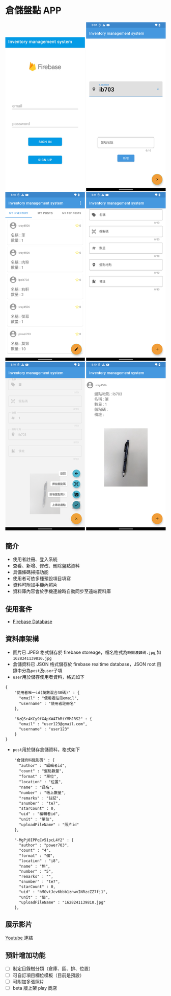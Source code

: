 # 倉儲盤點 APP

<p float="left">
  <img src="src/screen1.jpg?raw=true" width="250" />
  <img src="src/screen2.png?raw=true" width="250" />
  <img src="src/screen3.png?raw=true" width="250" />
  <img src="src/screen4.png?raw=true" width="250" />
  <img src="src/screen5.png?raw=true" width="250" />
  <img src="src/screen6.png?raw=true" width="250" />
</p>

## 簡介

- 使用者註冊、登入系統
- 查看、新增、修改、刪除盤點資料
- 具備條碼掃描功能
- 使用者可依多種預設項目填寫
- 資料可附加手機內照片
- 資料庫內容會於手機連線時自動同步至遠端資料庫

## 使用套件

- [Firebase Database](https://firebase.google.com/docs/database)

## 資料庫架構

- 圖片已 JPEG 格式儲存於 firebase storeage，檔名格式為`時間湊雜碼.jpg`,如`1628241139810.jpg`
- 倉儲資料已 JSON 格式儲存於 firebase realtime database，JSON root 目錄中分為`post`及`user`子項
- `user`用於儲存使用者資料，格式如下

```
{
    "使用者唯一id(英數混合30碼)" : {
      "email" : "使用者註冊email",
      "username" : "使用者註冊名"
    },

    "6zQSr4KCy9fX4pXW4ThRtYMMJRS2" : {
      "email" : "user123@gmail.com",
      "username" : "user123"
    }
}
```

- `post`用於儲存倉儲資料，格式如下

```
    "倉儲資料識別碼" : {
      "author" : "編輯者id",
      "count" : "盤點數量",
      "format" : "單位",
      "location" : "位置",
      "name" : "品名",
      "number" : "帳上數量",
      "remarks" : "註記",
      "snumber" : "te7",
      "starCount" : 0,
      "uid" : "編輯者id",
      "unit" : "單位",
      "uploadFileName" : "照片id"
    },

    "-MgPj0IPPqCv51pcL4Y2" : {
      "author" : "power703",
      "count" : "4",
      "format" : "個",
      "location" : "i8",
      "name" : "熊",
      "number" : "5",
      "remarks" : "",
      "snumber" : "te7",
      "starCount" : 0,
      "uid" : "hMGvtJcv6bbb1znwvINRzcZZ7fj1",
      "unit" : "個",
      "uploadFileName" : "1628241139810.jpg"
    },
```

## 展示影片

[Youtube 連結](https://youtu.be/LMsfWJopg8k)

## 預計增加功能

- [ ] 制定目錄樹分類（倉庫、區、排、位置）
- [ ] 可自訂項目欄位模板（目前是預設）
- [ ] 可附加多張照片
- [ ] beta 版上架 play 商店
